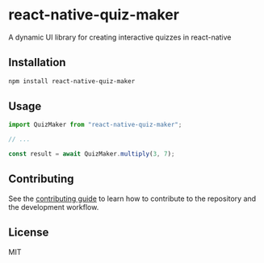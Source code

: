 # react-native-quiz-maker

A dynamic UI library for creating interactive quizzes in react-native

## Installation

```sh
npm install react-native-quiz-maker
```

## Usage

```js
import QuizMaker from "react-native-quiz-maker";

// ...

const result = await QuizMaker.multiply(3, 7);
```

## Contributing

See the [contributing guide](CONTRIBUTING.md) to learn how to contribute to the repository and the development workflow.

## License

MIT
